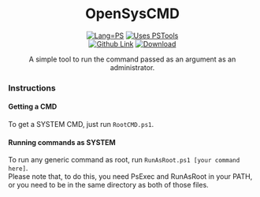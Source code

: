 <span align="center">

# OpenSysCMD

[![Lang=PS](https://img.shields.io/badge/Language-Powershell-blue?style=flat-square 'This Project uses PowerShell')](https://github.com/YieldingExploiter/OpenSysCMD/search?l=powershell) [![Uses PSTools](https://img.shields.io/badge/Uses-PSTools-darkblue?style=flat-square 'This project needs PSTools (PsExec) to work')](https://docs.microsoft.com/en-us/sysinternals/downloads/pstools)<br/>
[![Github Link](https://img.shields.io/badge/-Github-brightgreen?style=flat-square 'Github for OpenSysCMD
')](https://github.com/YieldingExploiter/OpenSysCMD) [![Download](https://img.shields.io/badge/-Download-red?style=flat-square 'Download OpenSysCMD
')](https://github.com/YieldingExploiter/OpenSysCMD/archive/refs/heads/main.zip)

A simple tool to run the command passed as an argument as an administrator.

</span>

### Instructions

#### Getting a CMD
To get a SYSTEM CMD, just run `RootCMD.ps1`.

#### Running commands as SYSTEM
To run any generic command as root, run `RunAsRoot.ps1 [your command here]`.<br/>
Please note that, to do this, you need PsExec and RunAsRoot in your PATH, or you need to be in the same directory as both of those files.
